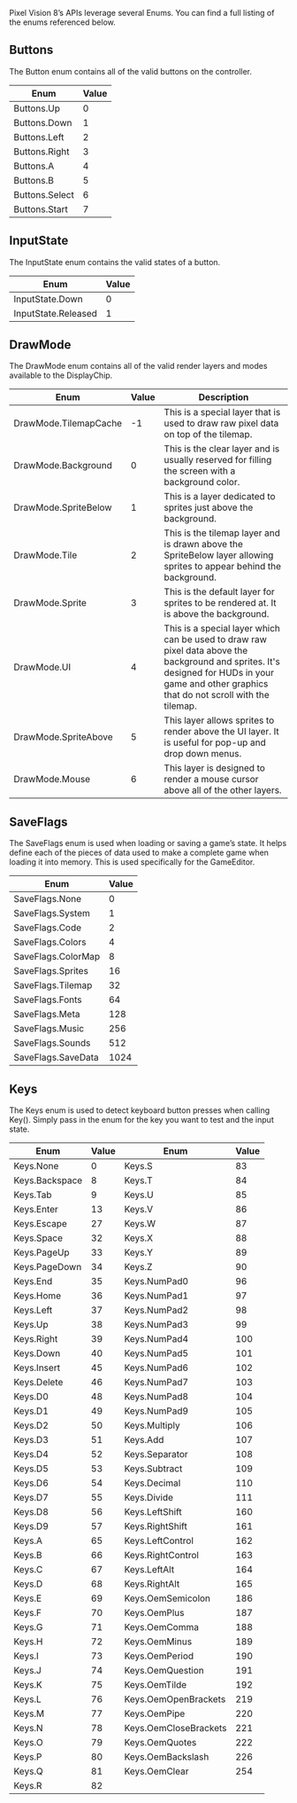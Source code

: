 Pixel Vision 8’s APIs leverage several Enums. You can find a full listing of the enums referenced below.

## Buttons

The Button enum contains all of the valid buttons on the controller.

| Enum            | Value |
|-----------------|-------|
| Buttons\.Up     | 0     |
| Buttons\.Down   | 1     |
| Buttons\.Left   | 2     |
| Buttons\.Right  | 3     |
| Buttons\.A      | 4     |
| Buttons\.B      | 5     |
| Buttons\.Select | 6     |
| Buttons\.Start  | 7     |

## InputState

The InputState enum contains the valid states of a button.

| Enum                 | Value |
|----------------------|-------|
| InputState\.Down     | 0     |
| InputState\.Released | 1     |

## DrawMode

The DrawMode enum contains all of the valid render layers and modes available to the DisplayChip.

| Enum                   | Value | Description                                                  |
| ---------------------- | ----- | ------------------------------------------------------------ |
| DrawMode\.TilemapCache | \-1   | This is a special layer that is used to draw raw pixel data on top of the tilemap\. |
| DrawMode\.Background   | 0     | This is the clear layer and is usually reserved for filling the screen with a background color\. |
| DrawMode\.SpriteBelow  | 1     | This is a layer dedicated to sprites just above the background\. |
| DrawMode\.Tile         | 2     | This is the tilemap layer and is drawn above the SpriteBelow layer allowing sprites to appear behind the background\. |
| DrawMode\.Sprite       | 3     | This is the default layer for sprites to be rendered at\. It is above the background\. |
| DrawMode\.UI           | 4     | This is a special layer which can be used to draw raw pixel data above the background and sprites\. It's designed for HUDs in your game and other graphics that do not scroll with the tilemap\. |
| DrawMode\.SpriteAbove  | 5     | This layer allows sprites to render above the UI layer\. It is useful for pop-up and drop down menus. |
| DrawMode.Mouse         | 6     | This layer is designed to render a mouse cursor above all of the other layers. |



## SaveFlags

The SaveFlags enum is used when loading or saving a game’s state. It helps define each of the pieces of data used to make a complete game when loading it into memory. This is used specifically for the GameEditor.

| Enum                | Value |
|---------------------|-------|
| SaveFlags\.None     | 0     |
| SaveFlags\.System   | 1     |
| SaveFlags\.Code     | 2     |
| SaveFlags\.Colors   | 4     |
| SaveFlags\.ColorMap | 8     |
| SaveFlags\.Sprites  | 16    |
| SaveFlags\.Tilemap  | 32    |
| SaveFlags\.Fonts    | 64    |
| SaveFlags\.Meta     | 128   |
| SaveFlags\.Music    | 256   |
| SaveFlags\.Sounds   | 512   |
| SaveFlags\.SaveData | 1024  |


## Keys

The Keys enum is used to detect keyboard button presses when calling Key(). Simply pass in the enum for the key you want to test and the input state.

| Enum            | Value | Enum                   | Value |
|-----------------|-------|------------------------|-------|
| Keys\.None      | 0     | Keys\.S                | 83    |
| Keys\.Backspace | 8     | Keys\.T                | 84    |
| Keys\.Tab       | 9     | Keys\.U                | 85    |
| Keys\.Enter     | 13    | Keys\.V                | 86    |
| Keys\.Escape    | 27    | Keys\.W                | 87    |
| Keys\.Space     | 32    | Keys\.X                | 88    |
| Keys\.PageUp    | 33    | Keys\.Y                | 89    |
| Keys\.PageDown  | 34    | Keys\.Z                | 90    |
| Keys\.End       | 35    | Keys\.NumPad0          | 96    |
| Keys\.Home      | 36    | Keys\.NumPad1          | 97    |
| Keys\.Left      | 37    | Keys\.NumPad2          | 98    |
| Keys\.Up        | 38    | Keys\.NumPad3          | 99    |
| Keys\.Right     | 39    | Keys\.NumPad4          | 100   |
| Keys\.Down      | 40    | Keys\.NumPad5          | 101   |
| Keys\.Insert    | 45    | Keys\.NumPad6          | 102   |
| Keys\.Delete    | 46    | Keys\.NumPad7          | 103   |
| Keys\.D0        | 48    | Keys\.NumPad8          | 104   |
| Keys\.D1        | 49    | Keys\.NumPad9          | 105   |
| Keys\.D2        | 50    | Keys\.Multiply         | 106   |
| Keys\.D3        | 51    | Keys\.Add              | 107   |
| Keys\.D4        | 52    | Keys\.Separator        | 108   |
| Keys\.D5        | 53    | Keys\.Subtract         | 109   |
| Keys\.D6        | 54    | Keys\.Decimal          | 110   |
| Keys\.D7        | 55    | Keys\.Divide           | 111   |
| Keys\.D8        | 56    | Keys\.LeftShift        | 160   |
| Keys\.D9        | 57    | Keys\.RightShift       | 161   |
| Keys\.A         | 65    | Keys\.LeftControl      | 162   |
| Keys\.B         | 66    | Keys\.RightControl     | 163   |
| Keys\.C         | 67    | Keys\.LeftAlt          | 164   |
| Keys\.D         | 68    | Keys\.RightAlt         | 165   |
| Keys\.E         | 69    | Keys\.OemSemicolon     | 186   |
| Keys\.F         | 70    | Keys\.OemPlus          | 187   |
| Keys\.G         | 71    | Keys\.OemComma         | 188   |
| Keys\.H         | 72    | Keys\.OemMinus         | 189   |
| Keys\.I         | 73    | Keys\.OemPeriod        | 190   |
| Keys\.J         | 74    | Keys\.OemQuestion      | 191   |
| Keys\.K         | 75    | Keys\.OemTilde         | 192   |
| Keys\.L         | 76    | Keys\.OemOpenBrackets  | 219   |
| Keys\.M         | 77    | Keys\.OemPipe          | 220   |
| Keys\.N         | 78    | Keys\.OemCloseBrackets | 221   |
| Keys\.O         | 79    | Keys\.OemQuotes        | 222   |
| Keys\.P         | 80    | Keys\.OemBackslash     | 226   |
| Keys\.Q         | 81    | Keys\.OemClear         | 254   |
| Keys\.R         | 82    |                        |       |



